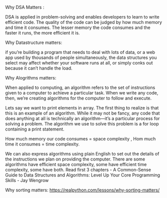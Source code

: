 Why DSA Matters :

  DSA is applied in problem-solving and enables developers to learn to write efficient code. The quality of the code can be judged by how much memory and     time it consumes. The lesser memory the code consumes and the faster it runs, the more efficient it is. 

Why Datastructure matters:

  if you’re building a program that needs to deal with lots of data, or a web app used by thousands of people simultaneously, the data structures you         select may affect whether your software runs at all, or simply conks out because it can’t handle the load.
  
Why Alogrithms matters:

When applied to computing, an algorithm refers to the set of instructions given to a computer to achieve a particular task. When we write any code, then, we’re creating algorithms for the computer to follow and execute.

Lets say we want to print elements in array. The first thing to realize is that this is an example of an algorithm. While it may not be fancy, any code that does anything at all is technically an algorithm—it’s a particular process for solving a problem. The algorithm we use to solve this problem is a for loop containing a print statement.

How much memory our code consumes = space complexity , Hom much time it consumes = time complexity.

We can also express algorithms using plain English to set out the details of the instructions we plan on providing the computer. There are some algorithms have efficient space complexity, some have efficient time complexity, some have both.
Read first 3 chapters - A Common-Sense Guide to Data Structures and Algorithms: Level Up Your Core Programming Skills - Jay Wengrow

Why sorting matters:
https://realpython.com/lessons/why-sorting-matters/






